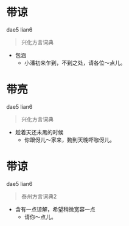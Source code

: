 # 带谅
dae5 lian6
> 兴化方言词典
- 包涵
  - 小潘初来乍到，不到之处，请各位～点儿。

# 带亮
dae5 lian6
> 兴化方言词典
- 趁着天还未黑的时候
  - 你跟伢儿～家来，覅到天晚吓咖伢儿。

# 带谅
dae5 lian6
> 泰州方言词典2
- 含有一点谅解，希望稍微宽容一点
  - 请你～点儿。
